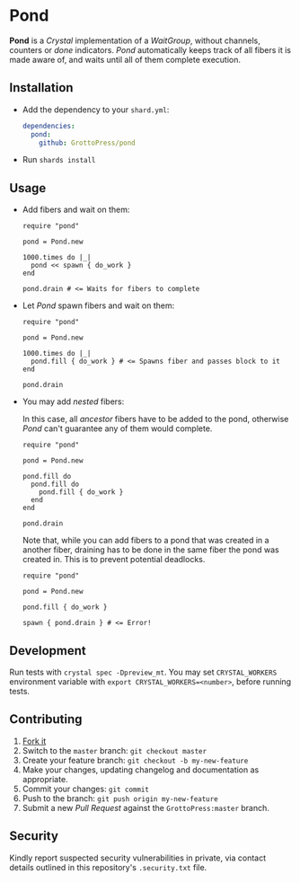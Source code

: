 # Pond

**Pond** is a *Crystal* implementation of a *WaitGroup*, without channels, counters or *done* indicators. *Pond* automatically keeps track of all fibers it is made aware of, and waits until all of them complete execution.

## Installation

- Add the dependency to your `shard.yml`:

   ```yaml
   dependencies:
     pond:
       github: GrottoPress/pond
   ```

- Run `shards install`

## Usage

- Add fibers and wait on them:

  ```crystal
  require "pond"

  pond = Pond.new

  1000.times do |_|
    pond << spawn { do_work }
  end

  pond.drain # <= Waits for fibers to complete
  ```

- Let *Pond* spawn fibers and wait on them:

  ```crystal
  require "pond"

  pond = Pond.new

  1000.times do |_|
    pond.fill { do_work } # <= Spawns fiber and passes block to it
  end

  pond.drain
  ```

- You may add *nested* fibers:

  In this case, all *ancestor* fibers have to be added to the pond, otherwise *Pond* can't guarantee any of them would complete.

  ```crystal
  require "pond"

  pond = Pond.new

  pond.fill do
    pond.fill do
      pond.fill { do_work }
    end
  end

  pond.drain
  ```

  Note that, while you can add fibers to a pond that was created in a another fiber, draining has to be done in the same fiber the pond was created in. This is to prevent potential deadlocks.

  ```crystal
  require "pond"

  pond = Pond.new

  pond.fill { do_work }

  spawn { pond.drain } # <= Error!
  ````

## Development

Run tests with `crystal spec -Dpreview_mt`. You may set `CRYSTAL_WORKERS` environment variable with `export CRYSTAL_WORKERS=<number>`, before running tests.

## Contributing

1. [Fork it](https://github.com/GrottoPress/pond/fork)
1. Switch to the `master` branch: `git checkout master`
1. Create your feature branch: `git checkout -b my-new-feature`
1. Make your changes, updating changelog and documentation as appropriate.
1. Commit your changes: `git commit`
1. Push to the branch: `git push origin my-new-feature`
1. Submit a new *Pull Request* against the `GrottoPress:master` branch.

## Security

Kindly report suspected security vulnerabilities in private, via contact details outlined in this repository's `.security.txt` file.
